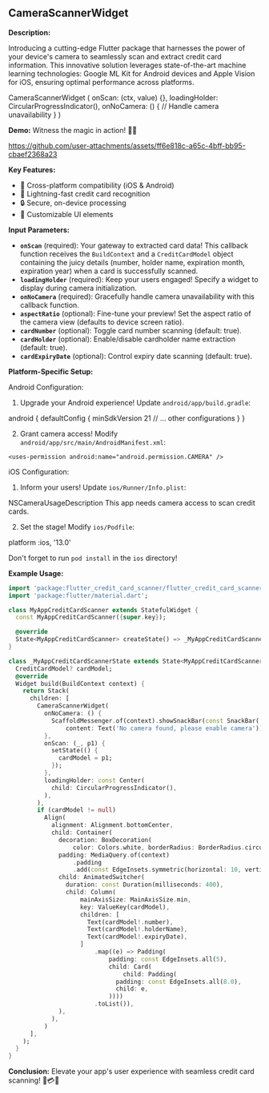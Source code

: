 ## CameraScannerWidget

**Description:**

Introducing a cutting-edge Flutter package that harnesses the power of your device's camera to seamlessly scan and extract credit card information. This innovative solution leverages state-of-the-art machine learning technologies: Google ML Kit for Android devices and Apple Vision for iOS, ensuring optimal performance across platforms.


CameraScannerWidget (
    onScan: (ctx, value) {},
    loadingHolder: CircularProgressIndicator(),
    onNoCamera: () {
        // Handle camera unavailability
    }
)


**Demo:**
Witness the magic in action! 🎥✨

https://github.com/user-attachments/assets/ff6e818c-a65c-4bff-bb95-cbaef2368a23

**Key Features:**
- 📱 Cross-platform compatibility (iOS & Android)
- 🚀 Lightning-fast credit card recognition
- 🔒 Secure, on-device processing
- 🎨 Customizable UI elements

**Input Parameters:**

* **`onScan`** (required): Your gateway to extracted card data! This callback function receives the `BuildContext` and a `CreditCardModel` object containing the juicy details (number, holder name, expiration month, expiration year) when a card is successfully scanned. 
* **`loadingHolder`** (required): Keep your users engaged! Specify a widget to display during camera initialization. 
* **`onNoCamera`** (required): Gracefully handle camera unavailability with this callback function.
* **`aspectRatio`** (optional): Fine-tune your preview! Set the aspect ratio of the camera view (defaults to device screen ratio).
* **`cardNumber`** (optional): Toggle card number scanning (default: true).
* **`cardHolder`** (optional): Enable/disable cardholder name extraction (default: true).
* **`cardExpiryDate`** (optional): Control expiry date scanning (default: true).

**Platform-Specific Setup:**

Android Configuration:
1. Upgrade your Android experience! Update `android/app/build.gradle`:

android {
    defaultConfig {
        minSdkVersion 21
        // ... other configurations
    }
}


2. Grant camera access! Modify `android/app/src/main/AndroidManifest.xml`:


<manifest xmlns:android="http://schemas.android.com/apk/res/android"
    package="com.example.your_app_name">
    
    <uses-permission android:name="android.permission.CAMERA" />
    
</manifest>


iOS Configuration:
1. Inform your users! Update `ios/Runner/Info.plist`:


<key>NSCameraUsageDescription</key>
<string>This app needs camera access to scan credit cards.</string>


2. Set the stage! Modify `ios/Podfile`:


platform :ios, '13.0'


Don't forget to run `pod install` in the `ios` directory!

**Example Usage:**

```dart
import 'package:flutter_credit_card_scanner/flutter_credit_card_scanner.dart';
import 'package:flutter/material.dart';

class MyAppCreditCardScanner extends StatefulWidget {
  const MyAppCreditCardScanner({super.key});

  @override
  State<MyAppCreditCardScanner> createState() => _MyAppCreditCardScannerState();
}

class _MyAppCreditCardScannerState extends State<MyAppCreditCardScanner> {
  CreditCardModel? cardModel;
  @override
  Widget build(BuildContext context) {
    return Stack(
      children: [
        CameraScannerWidget(
          onNoCamera: () {
            ScaffoldMessenger.of(context).showSnackBar(const SnackBar(
                content: Text('No camera found, please enable camera')));
          },
          onScan: (_, p1) {
            setState(() {
              cardModel = p1;
            });
          },
          loadingHolder: const Center(
            child: CircularProgressIndicator(),
          ),
        ),
        if (cardModel != null)
          Align(
            alignment: Alignment.bottomCenter,
            child: Container(
              decoration: BoxDecoration(
                  color: Colors.white, borderRadius: BorderRadius.circular(10)),
              padding: MediaQuery.of(context)
                  .padding
                  .add(const EdgeInsets.symmetric(horizontal: 10, vertical: 5)),
              child: AnimatedSwitcher(
                duration: const Duration(milliseconds: 400),
                child: Column(
                    mainAxisSize: MainAxisSize.min,
                    key: ValueKey(cardModel),
                    children: [
                      Text(cardModel!.number),
                      Text(cardModel!.holderName),
                      Text(cardModel!.expiryDate),
                    ]
                        .map((e) => Padding(
                            padding: const EdgeInsets.all(5),
                            child: Card(
                                child: Padding(
                              padding: const EdgeInsets.all(8.0),
                              child: e,
                            ))))
                        .toList()),
              ),
            ),
          )
      ],
    );
  }
}
```

**Conclusion:**
Elevate your app's user experience with seamless credit card scanning! 🚀💳✨
